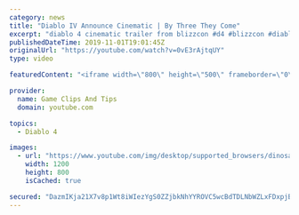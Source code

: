 ```yaml
---
category: news
title: "Diablo IV Announce Cinematic | By Three They Come"
excerpt: "diablo 4 cinematic trailer from blizzcon #d4 #blizzcon #diablo."
publishedDateTime: 2019-11-01T19:01:45Z
originalUrl: "https://youtube.com/watch?v=0vE3rAjtqUY"
type: video

featuredContent: "<iframe width=\"800\" height=\"500\" frameborder=\"0\" src=\"https://www.youtube.com/embed/0vE3rAjtqUY\" allow=\"accelerometer; autoplay; encrypted-media; gyroscope; picture-in-picture\" allowfullscreen></iframe>"

provider:
  name: Game Clips And Tips
  domain: youtube.com

topics:
  - Diablo 4

images:
  - url: "https://www.youtube.com/img/desktop/supported_browsers/dinosaur.png"
    width: 1200
    height: 800
    isCached: true

secured: "DazmIKja21X7v8p1Wt8iWIezYgS0ZZjbkNhYYROVC5wcBdTDLNbWZLxFDxpjBoofrFlKUScCK6v/1/nN6zL/oBeLYy3dtXfPMbQBqBWqJb8QvhTRGEV9nR+ZgK1YgNyqiKK8GJV75XViqMj241zVpDh1y6M2ZARoTFeQ7OHz4rWOTz/lu9snxx0uMEdMVGuxv6oNtgMcSK2XsV1G7q2OLj+S2NRFajDXF1EnMuTWe10vjG6WgGWKJxJRpUnwIiNbjvnCIrFXNxabLp2v6HGqUOuny7rOOTJlCIK7M1Aa+Q5U55Whj/sO7GFy9gL0C3P0xjs0ytZ91rQwacCasScqeMCQCWL8X6XajgYzzWl9UD5SsfqGirEsI2HoCCdc3tBUqMkAGoAZ6T96XNawxLV+UQ==;mRJUMUdzyl0UKv36gSf5Kw=="
---
```


